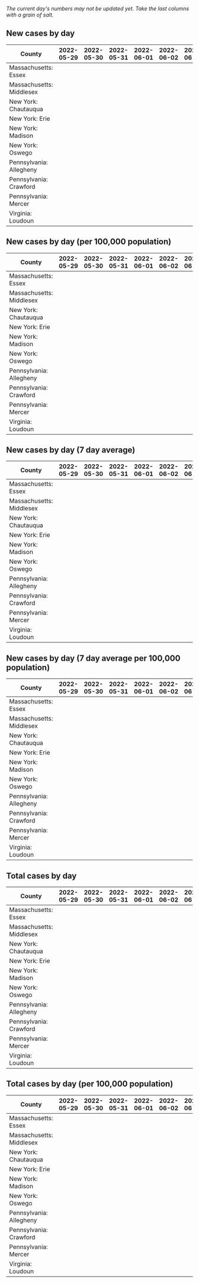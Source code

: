 _The current day's numbers may not be updated yet. Take the last columns with a grain of salt._
## New cases by day

| County | 2022-05-29 | 2022-05-30 | 2022-05-31 | 2022-06-01 | 2022-06-02 | 2022-06-03 | 2022-06-04 |
| --- | --- | --- | --- | --- | --- | --- | --- |
| Massachusetts: Essex |  |  |  |  |  |  |  |
| Massachusetts: Middlesex |  |  |  |  |  |  |  |
| New York: Chautauqua |  |  |  |  |  |  |  |
| New York: Erie |  |  |  |  |  |  |  |
| New York: Madison |  |  |  |  |  |  |  |
| New York: Oswego |  |  |  |  |  |  |  |
| Pennsylvania: Allegheny |  |  |  |  |  |  |  |
| Pennsylvania: Crawford |  |  |  |  |  |  |  |
| Pennsylvania: Mercer |  |  |  |  |  |  |  |
| Virginia: Loudoun |  |  |  |  |  |  |  |

## New cases by day (per 100,000 population)

| County | 2022-05-29 | 2022-05-30 | 2022-05-31 | 2022-06-01 | 2022-06-02 | 2022-06-03 | 2022-06-04 |
| --- | --- | --- | --- | --- | --- | --- | --- |
| Massachusetts: Essex |  |  |  |  |  |  |  |
| Massachusetts: Middlesex |  |  |  |  |  |  |  |
| New York: Chautauqua |  |  |  |  |  |  |  |
| New York: Erie |  |  |  |  |  |  |  |
| New York: Madison |  |  |  |  |  |  |  |
| New York: Oswego |  |  |  |  |  |  |  |
| Pennsylvania: Allegheny |  |  |  |  |  |  |  |
| Pennsylvania: Crawford |  |  |  |  |  |  |  |
| Pennsylvania: Mercer |  |  |  |  |  |  |  |
| Virginia: Loudoun |  |  |  |  |  |  |  |

## New cases by day (7 day average)

| County | 2022-05-29 | 2022-05-30 | 2022-05-31 | 2022-06-01 | 2022-06-02 | 2022-06-03 | 2022-06-04 |
| --- | --- | --- | --- | --- | --- | --- | --- |
| Massachusetts: Essex |  |  |  |  |  |  |  |
| Massachusetts: Middlesex |  |  |  |  |  |  |  |
| New York: Chautauqua |  |  |  |  |  |  |  |
| New York: Erie |  |  |  |  |  |  |  |
| New York: Madison |  |  |  |  |  |  |  |
| New York: Oswego |  |  |  |  |  |  |  |
| Pennsylvania: Allegheny |  |  |  |  |  |  |  |
| Pennsylvania: Crawford |  |  |  |  |  |  |  |
| Pennsylvania: Mercer |  |  |  |  |  |  |  |
| Virginia: Loudoun |  |  |  |  |  |  |  |

## New cases by day (7 day average per 100,000 population)

| County | 2022-05-29 | 2022-05-30 | 2022-05-31 | 2022-06-01 | 2022-06-02 | 2022-06-03 | 2022-06-04 |
| --- | --- | --- | --- | --- | --- | --- | --- |
| Massachusetts: Essex |  |  |  |  |  |  |  |
| Massachusetts: Middlesex |  |  |  |  |  |  |  |
| New York: Chautauqua |  |  |  |  |  |  |  |
| New York: Erie |  |  |  |  |  |  |  |
| New York: Madison |  |  |  |  |  |  |  |
| New York: Oswego |  |  |  |  |  |  |  |
| Pennsylvania: Allegheny |  |  |  |  |  |  |  |
| Pennsylvania: Crawford |  |  |  |  |  |  |  |
| Pennsylvania: Mercer |  |  |  |  |  |  |  |
| Virginia: Loudoun |  |  |  |  |  |  |  |

## Total cases by day

| County | 2022-05-29 | 2022-05-30 | 2022-05-31 | 2022-06-01 | 2022-06-02 | 2022-06-03 | 2022-06-04 |
| --- | --- | --- | --- | --- | --- | --- | --- |
| Massachusetts: Essex |  |  |  |  |  |  | 220820 |
| Massachusetts: Middlesex |  |  |  |  |  |  | 368857 |
| New York: Chautauqua |  |  |  |  |  |  | 25538 |
| New York: Erie |  |  |  |  |  |  | 234717 |
| New York: Madison |  |  |  |  |  |  | 14612 |
| New York: Oswego |  |  |  |  |  |  | 29360 |
| Pennsylvania: Allegheny |  |  |  |  |  |  | 282476 |
| Pennsylvania: Crawford |  |  |  |  |  |  | 20596 |
| Pennsylvania: Mercer |  |  |  |  |  |  | 24064 |
| Virginia: Loudoun |  |  |  |  |  |  | 76081 |

## Total cases by day (per 100,000 population)

| County | 2022-05-29 | 2022-05-30 | 2022-05-31 | 2022-06-01 | 2022-06-02 | 2022-06-03 | 2022-06-04 |
| --- | --- | --- | --- | --- | --- | --- | --- |
| Massachusetts: Essex |  |  |  |  |  |  | 27986.1 |
| Massachusetts: Middlesex |  |  |  |  |  |  | 22886.2 |
| New York: Chautauqua |  |  |  |  |  |  | 20124.0 |
| New York: Erie |  |  |  |  |  |  | 25548.8 |
| New York: Madison |  |  |  |  |  |  | 20597.4 |
| New York: Oswego |  |  |  |  |  |  | 24044.1 |
| Pennsylvania: Allegheny |  |  |  |  |  |  | 23229.1 |
| Pennsylvania: Crawford |  |  |  |  |  |  | 24336.8 |
| Pennsylvania: Mercer |  |  |  |  |  |  | 21991.5 |
| Virginia: Loudoun |  |  |  |  |  |  | 18397.5 |
